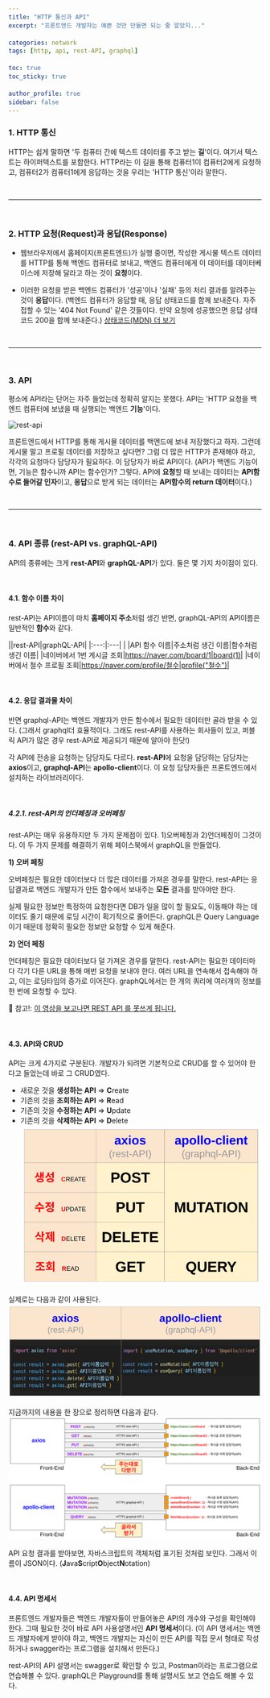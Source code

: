 ```yaml
---
title: "HTTP 통신과 API"
excerpt: "프론트엔드 개발자는 예쁜 것만 만들면 되는 줄 알았지..."

categories: network
tags: [http, api, rest-API, graphql]

toc: true
toc_sticky: true

author_profile: true
sidebar: false
---
```


### 1. HTTP 통신

HTTP는 쉽게 말하면 '두 컴퓨터 간에 텍스트 데이터를 주고 받는 **길**'이다. 여기서 텍스트는 하이퍼텍스트를 포함한다. HTTP라는 이 길을 통해 컴퓨터1이 컴퓨터2에게 요청하고, 컴퓨터2가 컴퓨터1에게 응답하는 것을 우리는 'HTTP 통신'이라 말한다.

<br>

---

<br>

### 2. HTTP 요청(Request)과 응답(Response)

- 웹브라우저에서 홈페이지(프론트엔드)가 실행 중이면, 작성한 게시물 텍스트 데이터를 HTTP를 통해 백엔드 컴퓨터로 보내고, 백엔드 컴퓨터에게 이 데이터를 데이터베이스에 저장해 달라고 하는 것이 **요청**이다.

- 이러한 요청을 받은 백엔드 컴퓨터가 '성공'이나 '실패' 등의 처리 결과를 알려주는 것이 **응답**이다.
  (백엔드 컴퓨터가 응답할 때, 응답 상태코드를 함께 보내준다. 자주 접할 수 있는 '404 Not Found' 같은 것들이다. 만약 요청에 성공했으면 응답 상태코드 200을 함께 보내준다.)
  [상태코드(MDN) 더 보기](https://developer.mozilla.org/ko/docs/Web/HTTP/Status)

<br>

---

<br>

### 3. API

평소에 API라는 단어는 자주 들었는데 정확히 알지는 못했다. API는 'HTTP 요청을 백엔드 컴퓨터에 보냈을 때 실행되는 백엔드 **기능**'이다.

![rest-api](https://medium.com/analytics-vidhya/building-an-api-to-fetch-memes-using-python-and-flask-f0991a949be0)

프론트엔드에서 HTTP를 통해 게시물 데이터를 백엔드에 보내 저장했다고 하자. 그런데 게시물 말고 프로필 데이터를 저장하고 싶다면? 그럼 더 많은 HTTP가 존재해야 하고, 각각의 요청마다 담당자가 필요하다. 이 담당자가 바로 API이다.
(API가 백엔드 기능이면, 기능은 함수니까 API는 함수인가? 그렇다. API에 **요청**할 때 보내는 데이터는 **API함수로 들어갈 인자**이고, **응답**으로 받게 되는 데이터는 **API함수의 return 데이터**이다.)

<br>

---

<br>

### 4. API 종류 (rest-API vs. graphQL-API)

API의 종류에는 크게 **rest-API**와 **graphQL-API**가 있다. 둘은 몇 가지 차이점이 있다.

<br>

#### 4.1. 함수 이름 차이

rest-API는 API이름이 마치 **홈페이지 주소**처럼 생긴 반면, graphQL-API의 API이름은 일반적인 **함수**와 같다.

||rest-API|graphQL-API|
|:---:|:---| |
|API 함수 이름|주소처럼 생긴 이름|함수처럼 생긴 이름|
|네이버에서 1번 게시글 조회|https://naver.com/board/1|board(1)|
|네이버에서 철수 프로필 조회|https://naver.com/profile/철수|profile("철수")|

<br>

#### 4.2. 응답 결과물 차이

반면 graphql-API는 백엔드 개발자가 만든 함수에서 필요한 데이터만 골라 받을 수 있다. (그래서 graphql더 효율적이다. 그래도 rest-API를 사용하는 회사들이 있고, 퍼블릭 API가 많은 경우 rest-API로 제공되기 때문에 알아야 한닷!)

각 API에 전송을 요청하는 담당자도 다르다. **rest-API**에 요청을 담당하는 담당자는 **axios**이고, **graphql-API**는 **apollo-client**이다. 이 요청 담당자들은 프론트엔드에서 설치하는 라이브러리이다.

<br>

##### 4.2.1. rest-API의 언더페칭과 오버페칭

rest-API는 매우 유용하지만 두 가지 문제점이 있다. 1)오버페칭과 2)언더페칭이 그것이다. 이 두 가지 문제를 해결하기 위해 페이스북에서 graphQL을 만들었다.

**1) 오버 페칭**

오버페칭은 필요한 데이터보다 더 많은 데이터를 가져온 경우를 말한다. rest-API는 응답결과로 백엔드 개발자가 만든 함수에서 보내주는 **모든** 결과를 받아야만 한다.

실제 필요한 정보만 특정하여 요청한다면 DB가 일을 많이 할 필요도, 이동해야 하는 데이터도 줄기 때문에 로딩 시간이 획기적으로 줄어든다. graphQL은 Query Language이기 때문데 정확히 필요한 정보만 요청할 수 있게 해준다.

**2) 언더 페칭**

언더페칭은 필요한 데이터보다 덜 가져온 경우를 말한다. rest-API는 필요한 데이터마다 각기 다른 URL을 통해 매번 요청을 보내야 한다. 여러 URL을 연속해서 접속해야 하고, 이는 로딩타임의 증가로 이어진다. graphQL에서는 한 개의 쿼리에 여러개의 정보를 한 번에 요청할 수 있다. <br>

📌 참고!: [이 영상을 보고나면 REST API 를 못쓰게 됩니다.](https://www.youtube.com/watch?v=N-81mS2vldI)

<br>

#### 4.3. API와 CRUD

API는 크게 4가지로 구분된다. 개발자가 되려면 기본적으로 CRUD를 할 수 있어야 한다고 들었는데 바로 그 CRUD였다.

- 새로운 것을 **생성하는 API** => **C**reate
- 기존의 것을 **조회하는 API** => **R**ead
- 기존의 것을 **수정하는 API** => **U**pdate
- 기존의 것을 **삭제하는 API** => **D**elete
  ![crud](/assets/images/api/crud.png)

실제로는 다음과 같이 사용된다.
![crud_usage](/assets/images/api/crud_usage.png)

지금까지의 내용을 한 장으로 정리하면 다음과 같다.
![api_summary](/assets/images/api/api_summary.png)

API 요청 결과를 받아보면, 자바스크립트의 객체처럼 표기된 것처럼 보인다. 그래서 이름이 JSON이다. (**J**ava**S**cript**O**bject**N**otation)

<br>

#### 4.4. API 명세서

프론트엔드 개발자들은 백엔드 개발자들이 만들어놓은 API의 개수와 구성을 확인해야 한다. 그때 필요한 것이 바로 API 사용설명서인 **API 명세서**이다. (이 API 명세서는 백엔드 개발자에게 받아야 하고, 백엔드 개발자는 자신이 만든 API를 직접 문서 형태로 작성하거나 swagger라는 프로그램을 설치해서 만든다.)

rest-API의 API 설명서는 swagger로 확인할 수 있고, Postman이라는 프로그램으로 연습해볼 수 있다.
graphQL은 Playground를 통해 설명서도 보고 연습도 해볼 수 있다.
